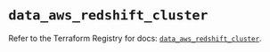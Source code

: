 # `data_aws_redshift_cluster`

Refer to the Terraform Registry for docs: [`data_aws_redshift_cluster`](https://registry.terraform.io/providers/hashicorp/aws/4.54.0/docs/data-sources/redshift_cluster).
